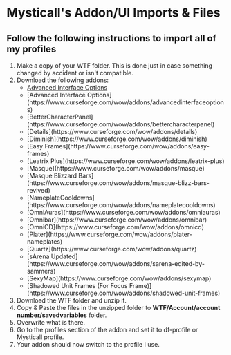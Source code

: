 # Mysticall's Addon/UI Imports & Files

## Follow the following instructions to import all of my profiles

<ol>
    <li>Make a copy of your WTF folder. This is done just in case something
    changed by accident or isn't compatible.</li>
    <li>Download the following addons:<ul>
        <li><a href="https://www.curseforge.com/wow/addons/advancedinterfaceoptions">Advanced Interface Options</a>  
        <li>[Advanced Interface Options](https://www.curseforge.com/wow/addons/advancedinterfaceoptions)
        <li>[BetterCharacterPanel](https://www.curseforge.com/wow/addons/bettercharacterpanel)
        <li>[Details](https://www.curseforge.com/wow/addons/details)
        <li>[Diminish](https://www.curseforge.com/wow/addons/diminish)
        <li>[Easy Frames](https://www.curseforge.com/wow/addons/easy-frames)
        <li>[Leatrix Plus](https://www.curseforge.com/wow/addons/leatrix-plus)
        <li>[Masque](https://www.curseforge.com/wow/addons/masque)
        <li>[Masque Blizzard Bars](https://www.curseforge.com/wow/addons/masque-blizz-bars-revived)
        <li>[NameplateCooldowns](https://www.curseforge.com/wow/addons/nameplatecooldowns)
        <li>[OmniAuras](https://www.curseforge.com/wow/addons/omniauras)
        <li>[Omnibar](https://www.curseforge.com/wow/addons/omnibar)
        <li>[OmniCD](https://www.curseforge.com/wow/addons/omnicd)
        <li>[Plater](https://www.curseforge.com/wow/addons/plater-nameplates)
        <li>[Quartz](https://www.curseforge.com/wow/addons/quartz)
        <li>[sArena Updated](https://www.curseforge.com/wow/addons/sarena-edited-by-sammers)
        <li>[SexyMap](https://www.curseforge.com/wow/addons/sexymap)
        <li>[Shadowed Unit Frames (For Focus Frame)](https://www.curseforge.com/wow/addons/shadowed-unit-frames)
    </ul></li>
    <li>Download the WTF folder and unzip it.</li>
    <li>Copy & Paste the files in the unzipped folder to <strong>WTF/Account/account number/savedvariables</strong> folder.</li>
    <li>Overwrite what is there.</li>
    <li>Go to the profiles section of the addon and set it to df-profile or Mysticall profile.</li>
    <li>Your addon should now switch to the profile I use.</li>
</ol>
